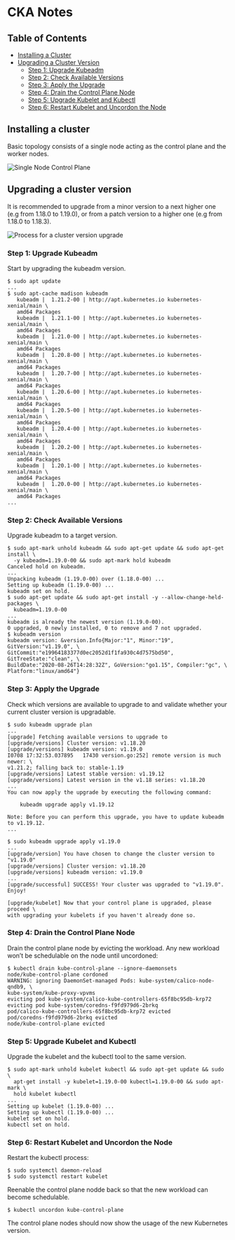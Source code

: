 # CKA Notes

## Table of Contents
- [Installing a Cluster](#installing-a-cluster)
- [Upgrading a Cluster Version](#upgrading-a-cluster-version)
  - [Step 1: Upgrade Kubeadm](#step-1-upgrade-kubeadm)
  - [Step 2: Check Available Versions](#step-2-check-available-versions)
  - [Step 3: Apply the Upgrade](#step-3-apply-the-upgrade)
  - [Step 4: Drain the Control Plane Node](#step-4-drain-the-control-plane-node)
  - [Step 5: Upgrade Kubelet and Kubectl](#step-5-upgrade-kubelet-and-kubectl)
  - [Step 6: Restart Kubelet and Uncordon the Node](#step-6-restart-kubelet-and-uncordon-the-node)

## Installing a cluster

Basic topology consists of a single node acting as the control plane and the worker nodes.

![Single Node Control Plane](./images/single-node-control-plane.png)

## Upgrading a cluster version

It is recommended to upgrade from a minor version to a next higher one (e.g from 1.18.0 to 1.19.0), or from a patch version to a higher one (e.g from 1.18.0 to 1.18.3).

![Process for a cluster version upgrade](./images/cluster-upgrade.png)

### Step 1: Upgrade Kubeadm

Start by upgrading the kubeadm version. 

```
$ sudo apt update
...
$ sudo apt-cache madison kubeadm
   kubeadm |  1.21.2-00 | http://apt.kubernetes.io kubernetes-xenial/main \
   amd64 Packages
   kubeadm |  1.21.1-00 | http://apt.kubernetes.io kubernetes-xenial/main \
   amd64 Packages
   kubeadm |  1.21.0-00 | http://apt.kubernetes.io kubernetes-xenial/main \
   amd64 Packages
   kubeadm |  1.20.8-00 | http://apt.kubernetes.io kubernetes-xenial/main \
   amd64 Packages
   kubeadm |  1.20.7-00 | http://apt.kubernetes.io kubernetes-xenial/main \
   amd64 Packages
   kubeadm |  1.20.6-00 | http://apt.kubernetes.io kubernetes-xenial/main \
   amd64 Packages
   kubeadm |  1.20.5-00 | http://apt.kubernetes.io kubernetes-xenial/main \
   amd64 Packages
   kubeadm |  1.20.4-00 | http://apt.kubernetes.io kubernetes-xenial/main \
   amd64 Packages
   kubeadm |  1.20.2-00 | http://apt.kubernetes.io kubernetes-xenial/main \
   amd64 Packages
   kubeadm |  1.20.1-00 | http://apt.kubernetes.io kubernetes-xenial/main \
   amd64 Packages
   kubeadm |  1.20.0-00 | http://apt.kubernetes.io kubernetes-xenial/main \
   amd64 Packages
...
```

### Step 2: Check Available Versions

Upgrade kubeadm to a target version.

```
$ sudo apt-mark unhold kubeadm && sudo apt-get update && sudo apt-get install \
  -y kubeadm=1.19.0-00 && sudo apt-mark hold kubeadm
Canceled hold on kubeadm.
...
Unpacking kubeadm (1.19.0-00) over (1.18.0-00) ...
Setting up kubeadm (1.19.0-00) ...
kubeadm set on hold.
$ sudo apt-get update && sudo apt-get install -y --allow-change-held-packages \
  kubeadm=1.19.0-00
...
kubeadm is already the newest version (1.19.0-00).
0 upgraded, 0 newly installed, 0 to remove and 7 not upgraded.
$ kubeadm version
kubeadm version: &version.Info{Major:"1", Minor:"19", GitVersion:"v1.19.0", \
GitCommit:"e19964183377d0ec2052d1f1fa930c4d7575bd50", GitTreeState:"clean", \
BuildDate:"2020-08-26T14:28:32Z", GoVersion:"go1.15", Compiler:"gc", \
Platform:"linux/amd64"}
```

### Step 3: Apply the Upgrade

Check which versions are available to upgrade to and validate whether your current cluster version is upgradable.

```
$ sudo kubeadm upgrade plan
...
[upgrade] Fetching available versions to upgrade to
[upgrade/versions] Cluster version: v1.18.20
[upgrade/versions] kubeadm version: v1.19.0
I0708 17:32:53.037895   17430 version.go:252] remote version is much newer: \
v1.21.2; falling back to: stable-1.19
[upgrade/versions] Latest stable version: v1.19.12
[upgrade/versions] Latest version in the v1.18 series: v1.18.20
...
You can now apply the upgrade by executing the following command:

	kubeadm upgrade apply v1.19.12

Note: Before you can perform this upgrade, you have to update kubeadm to v1.19.12.
...
```

```
$ sudo kubeadm upgrade apply v1.19.0
...
[upgrade/version] You have chosen to change the cluster version to "v1.19.0"
[upgrade/versions] Cluster version: v1.18.20
[upgrade/versions] kubeadm version: v1.19.0
...
[upgrade/successful] SUCCESS! Your cluster was upgraded to "v1.19.0". Enjoy!

[upgrade/kubelet] Now that your control plane is upgraded, please proceed \
with upgrading your kubelets if you haven't already done so.
```

### Step 4: Drain the Control Plane Node

Drain the control plane node by evicting the workload. Any new workload won’t be schedulable on the node until uncordoned:

```
$ kubectl drain kube-control-plane --ignore-daemonsets
node/kube-control-plane cordoned
WARNING: ignoring DaemonSet-managed Pods: kube-system/calico-node-qndb9, \
kube-system/kube-proxy-vpvms
evicting pod kube-system/calico-kube-controllers-65f8bc95db-krp72
evicting pod kube-system/coredns-f9fd979d6-2brkq
pod/calico-kube-controllers-65f8bc95db-krp72 evicted
pod/coredns-f9fd979d6-2brkq evicted
node/kube-control-plane evicted
```

### Step 5: Upgrade Kubelet and Kubectl

Upgrade the kubelet and the kubectl tool to the same version.

```
$ sudo apt-mark unhold kubelet kubectl && sudo apt-get update && sudo \
  apt-get install -y kubelet=1.19.0-00 kubectl=1.19.0-00 && sudo apt-mark \
  hold kubelet kubectl
...
Setting up kubelet (1.19.0-00) ...
Setting up kubectl (1.19.0-00) ...
kubelet set on hold.
kubectl set on hold.
```

### Step 6: Restart Kubelet and Uncordon the Node

Restart the kubectl process:

```
$ sudo systemctl daemon-reload
$ sudo systemctl restart kubelet
```

Reenable the control plane nodde back so that the new workload can become schedulable.

```
$ kubectl uncordon kube-control-plane
```

The control plane nodes should now show the usage of the new Kubernetes version.
